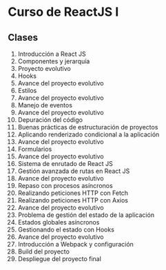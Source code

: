 
# Curso de ReactJS I
## Clases
1.  Introducción a React JS
2.	Componentes y jerarquía
3.	Proyecto evolutivo
4.	Hooks 
5.	Avance del proyecto evolutivo
6.	Estilos
7.	Avance del proyecto evolutivo
8.	Manejo de eventos
9.	Avance del proyecto evolutivo
10.	Depuración del código
11.	Buenas prácticas de estructuración de proyectos
12.	Aplicando renderizado condicional a la aplicación
13.	Avance del proyecto evolutivo
14.	Formularios
15.	Avance del proyecto evolutivo
16.	Sistema de enrutado de React JS
17.	Gestión avanzada de rutas en React JS
18.	Avance del proyecto evolutivo
19.	Repaso con procesos asíncronos
20.	Realizando peticiones HTTP con Fetch
21.	Realizando peticiones HTTP con Axios
22.	Avance del proyecto evolutivo
23.	Problema de gestión del estado de la aplicación
24.	Estados globales asíncronos
25.	Gestionando el estado con Hooks
26.	Avance del proyecto evolutivo
27.	Introducción a Webpack y configuración
28.	Build del proyecto
29.	Despliegue del proyecto final

